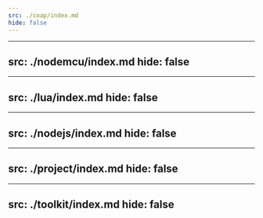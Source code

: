 ```yaml
---
src: ./coap/index.md
hide: false
---
```


---
src: ./nodemcu/index.md
hide: false
---


---
src: ./lua/index.md
hide: false
---


---
src: ./nodejs/index.md
hide: false
---

---
src: ./project/index.md
hide: false
---


---
src: ./toolkit/index.md
hide: false
---


